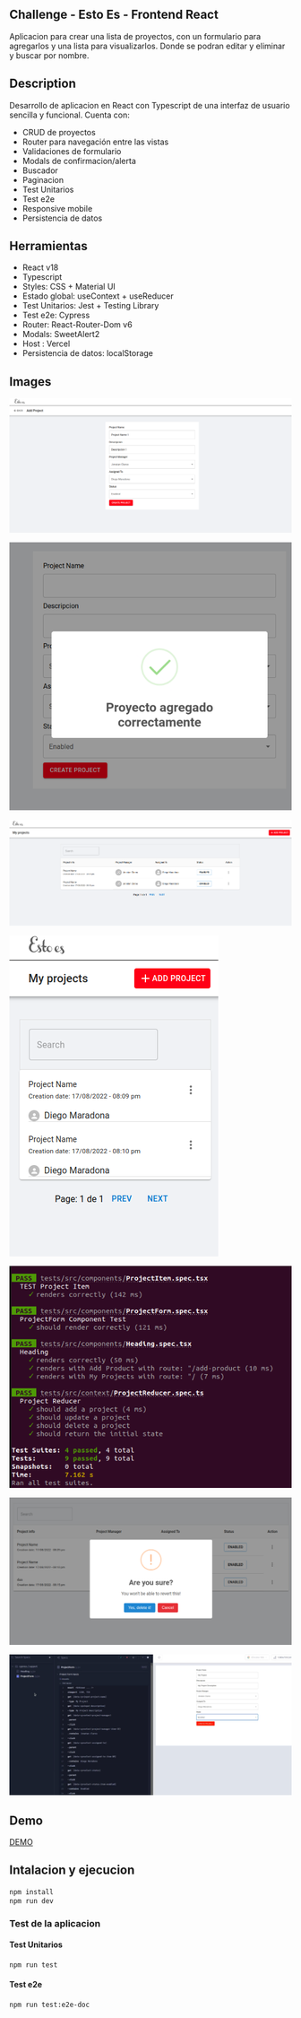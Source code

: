 ## Challenge - Esto Es - Frontend React

Aplicacion para crear una lista de proyectos, con un formulario para agregarlos y una lista para visualizarlos. Donde se podran editar y eliminar y buscar por nombre.

## Description
Desarrollo de aplicacion en React con Typescript de una interfaz de usuario sencilla y funcional. Cuenta con: 

- CRUD de proyectos
- Router para navegación entre las vistas
- Validaciones de formulario
- Modals de confirmacion/alerta
- Buscador
- Paginacion
- Test Unitarios
- Test e2e
- Responsive mobile
- Persistencia de datos


## Herramientas
- React v18
- Typescript
- Styles: CSS + Material UI
- Estado global: useContext + useReducer
- Test Unitarios: Jest + Testing Library
- Test e2e: Cypress
- Router: React-Router-Dom v6
- Modals: SweetAlert2
- Host : Vercel
- Persistencia de datos: localStorage

## Images



![alt](./images-readme/EE-1-add-project.png)

![alt](./images-readme/EE-2-add-project.png)

![alt](./images-readme/EE-3-list.png)

![alt](./images-readme/EE-4-list-mobile.png)

![alt](./images-readme/EE-5-TU.png)

![alt](./images-readme/EE-6-delete.png)

![alt](./images-readme/EE-7-e2e.png)


## Demo

[DEMO]([https://](https://challenge-frontend-esto-es-react-typescript.vercel.app/))



## Intalacion y ejecucion
```
npm install
npm run dev
```

### Test de la aplicacion
#### Test Unitarios
```
npm run test
```

#### Test e2e
```
npm run test:e2e-doc
```




